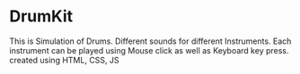 # DrumKit

This is Simulation of Drums.
Different sounds for different Instruments.
Each instrument can be played using Mouse click as well as Keyboard key press.
created using HTML, CSS, JS
